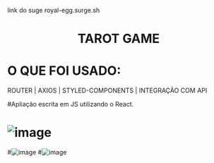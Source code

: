 link do suge royal-egg.surge.sh
# <h1 align='center'>TAROT GAME </h1>

# O QUE FOI USADO:
ROUTER | AXIOS | STYLED-COMPONENTS | INTEGRAÇÃO COM API

#Apliação escrita em JS utilizando o React. 


# ![image](https://user-images.githubusercontent.com/81257067/126333168-072a543c-fdbc-4b7b-ac1c-c5fc85dcdbce.png)
#![image](https://user-images.githubusercontent.com/81257067/126333198-6e9efec6-973c-470f-b740-be2a6f81c085.png)
#![image](https://user-images.githubusercontent.com/81257067/126333227-d1819c1b-6222-41b8-b2c2-ecc932f8bb83.png)
